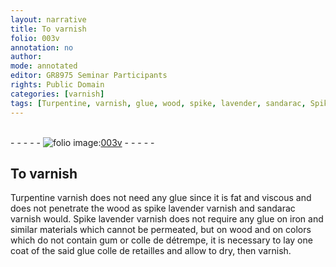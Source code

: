```yaml
---
layout: narrative
title: To varnish
folio: 003v
annotation: no
author:
mode: annotated
editor: GR8975 Seminar Participants
rights: Public Domain
categories: [varnish]
tags: [Turpentine, varnish, glue, wood, spike, lavender, sandarac, Spike, lavender, glue, iron, wood, colors, gum, colle, de, détrempe, glue, colle, de, retailles]
---
```


 <br/>- - - - - <a href="http://gallica.bnf.fr/ark:/12148/btv1b10500001g/f12.image"><img src="../assets/photo-icon.png" alt="folio image: " style="display:inline-block; margin-bottom:-3px;"/>003v</a> - - - - - <br/> 
## To varnish

 
 <span class="activity"></span>  <span class="material">Turpentine varnish</span> does not need any <span class="material">glue</span> since it is fat and viscous and does not penetrate the <span class="material">wood</span> as <span class="material_format"><span class="material">spike lavender</span> varnish</span> and <span class="material_format"><span class="material">sandarac</span> varnish</span> would. <span class="material_format"><span class="material">Spike lavender</span> varnish</span> does not require any <span class="material">glue</span> on <span class="material">iron</span> and similar materials which cannot be permeated, but on <span class="material">wood</span> and on <span class="material">colors</span> which do not contain <span class="material">gum</span> or <span class="material"><span class="foreign">colle de détrempe</span></span>, it is necessary to lay one coat of the said <span class="material">glue <span class="foreign">colle de retailles</span></span> and allow to dry, then varnish.  
 